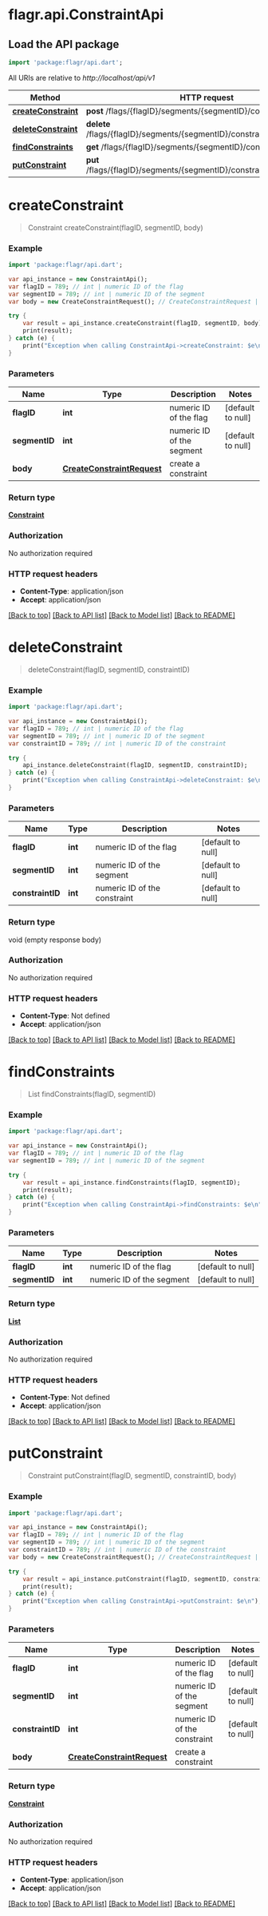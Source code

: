 # flagr.api.ConstraintApi

## Load the API package
```dart
import 'package:flagr/api.dart';
```

All URIs are relative to *http://localhost/api/v1*

Method | HTTP request | Description
------------- | ------------- | -------------
[**createConstraint**](ConstraintApi.md#createConstraint) | **post** /flags/{flagID}/segments/{segmentID}/constraints | 
[**deleteConstraint**](ConstraintApi.md#deleteConstraint) | **delete** /flags/{flagID}/segments/{segmentID}/constraints/{constraintID} | 
[**findConstraints**](ConstraintApi.md#findConstraints) | **get** /flags/{flagID}/segments/{segmentID}/constraints | 
[**putConstraint**](ConstraintApi.md#putConstraint) | **put** /flags/{flagID}/segments/{segmentID}/constraints/{constraintID} | 


# **createConstraint**
> Constraint createConstraint(flagID, segmentID, body)



### Example 
```dart
import 'package:flagr/api.dart';

var api_instance = new ConstraintApi();
var flagID = 789; // int | numeric ID of the flag
var segmentID = 789; // int | numeric ID of the segment
var body = new CreateConstraintRequest(); // CreateConstraintRequest | create a constraint

try { 
    var result = api_instance.createConstraint(flagID, segmentID, body);
    print(result);
} catch (e) {
    print("Exception when calling ConstraintApi->createConstraint: $e\n");
}
```

### Parameters

Name | Type | Description  | Notes
------------- | ------------- | ------------- | -------------
 **flagID** | **int**| numeric ID of the flag | [default to null]
 **segmentID** | **int**| numeric ID of the segment | [default to null]
 **body** | [**CreateConstraintRequest**](CreateConstraintRequest.md)| create a constraint | 

### Return type

[**Constraint**](Constraint.md)

### Authorization

No authorization required

### HTTP request headers

 - **Content-Type**: application/json
 - **Accept**: application/json

[[Back to top]](#) [[Back to API list]](../README.md#documentation-for-api-endpoints) [[Back to Model list]](../README.md#documentation-for-models) [[Back to README]](../README.md)

# **deleteConstraint**
> deleteConstraint(flagID, segmentID, constraintID)



### Example 
```dart
import 'package:flagr/api.dart';

var api_instance = new ConstraintApi();
var flagID = 789; // int | numeric ID of the flag
var segmentID = 789; // int | numeric ID of the segment
var constraintID = 789; // int | numeric ID of the constraint

try { 
    api_instance.deleteConstraint(flagID, segmentID, constraintID);
} catch (e) {
    print("Exception when calling ConstraintApi->deleteConstraint: $e\n");
}
```

### Parameters

Name | Type | Description  | Notes
------------- | ------------- | ------------- | -------------
 **flagID** | **int**| numeric ID of the flag | [default to null]
 **segmentID** | **int**| numeric ID of the segment | [default to null]
 **constraintID** | **int**| numeric ID of the constraint | [default to null]

### Return type

void (empty response body)

### Authorization

No authorization required

### HTTP request headers

 - **Content-Type**: Not defined
 - **Accept**: application/json

[[Back to top]](#) [[Back to API list]](../README.md#documentation-for-api-endpoints) [[Back to Model list]](../README.md#documentation-for-models) [[Back to README]](../README.md)

# **findConstraints**
> List<Constraint> findConstraints(flagID, segmentID)



### Example 
```dart
import 'package:flagr/api.dart';

var api_instance = new ConstraintApi();
var flagID = 789; // int | numeric ID of the flag
var segmentID = 789; // int | numeric ID of the segment

try { 
    var result = api_instance.findConstraints(flagID, segmentID);
    print(result);
} catch (e) {
    print("Exception when calling ConstraintApi->findConstraints: $e\n");
}
```

### Parameters

Name | Type | Description  | Notes
------------- | ------------- | ------------- | -------------
 **flagID** | **int**| numeric ID of the flag | [default to null]
 **segmentID** | **int**| numeric ID of the segment | [default to null]

### Return type

[**List<Constraint>**](Constraint.md)

### Authorization

No authorization required

### HTTP request headers

 - **Content-Type**: Not defined
 - **Accept**: application/json

[[Back to top]](#) [[Back to API list]](../README.md#documentation-for-api-endpoints) [[Back to Model list]](../README.md#documentation-for-models) [[Back to README]](../README.md)

# **putConstraint**
> Constraint putConstraint(flagID, segmentID, constraintID, body)



### Example 
```dart
import 'package:flagr/api.dart';

var api_instance = new ConstraintApi();
var flagID = 789; // int | numeric ID of the flag
var segmentID = 789; // int | numeric ID of the segment
var constraintID = 789; // int | numeric ID of the constraint
var body = new CreateConstraintRequest(); // CreateConstraintRequest | create a constraint

try { 
    var result = api_instance.putConstraint(flagID, segmentID, constraintID, body);
    print(result);
} catch (e) {
    print("Exception when calling ConstraintApi->putConstraint: $e\n");
}
```

### Parameters

Name | Type | Description  | Notes
------------- | ------------- | ------------- | -------------
 **flagID** | **int**| numeric ID of the flag | [default to null]
 **segmentID** | **int**| numeric ID of the segment | [default to null]
 **constraintID** | **int**| numeric ID of the constraint | [default to null]
 **body** | [**CreateConstraintRequest**](CreateConstraintRequest.md)| create a constraint | 

### Return type

[**Constraint**](Constraint.md)

### Authorization

No authorization required

### HTTP request headers

 - **Content-Type**: application/json
 - **Accept**: application/json

[[Back to top]](#) [[Back to API list]](../README.md#documentation-for-api-endpoints) [[Back to Model list]](../README.md#documentation-for-models) [[Back to README]](../README.md)

